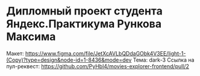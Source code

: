 # Дипломный проект студента Яндекс.Практикума Рункова Максима
Макет: https://www.figma.com/file/JetXcAVLbQDdaGObk4V3EE/light-1-(Copy)?type=design&node-id=1-8436&mode=dev
Тема: dark-3
Ссылка на пул-реквест: https://github.com/PyHbl4/movies-explorer-frontend/pull/2